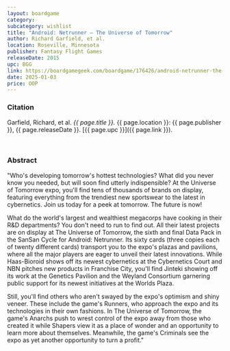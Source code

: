 ```yaml
---
layout: boardgame
category:
subcategory: wishlist
title: "Android: Netrunner – The Universe of Tomorrow"
author: Richard Garfield, et al.
location: Roseville, Minnesota
publisher: Fantasy Flight Games
releaseDate: 2015
upc: BGG
link: https://boardgamegeek.com/boardgame/176426/android-netrunner-the-universe-of-tomorrow
date: 2025-01-03
price: OOP
---
```


### Citation

Garfield, Richard, et al. *{{ page.title }}.* {{ page.location }}: {{ page.publisher }}, {{ page.releaseDate }}. [{{ page.upc }}]({{ page.link }}).

<br>


### Abstract

"Who's developing tomorrow's hottest technologies? What did you never know you needed, but will soon find utterly indispensible? At the Universe of Tomorrow expo, you'll find tens of thousands of brands on display, featuring everything from the trendiest new sportswear to the latest in cybernetics. Join us today for a peek at tomorrow. The future is now!

What do the world's largest and wealthiest megacorps have cooking in their R&D departments? You don't need to run to find out. All their latest projects are on display at The Universe of Tomorrow, the sixth and final Data Pack in the SanSan Cycle for Android: Netrunner. Its sixty cards (three copies each of twenty different cards) transport you to the expo's plazas and pavilions, where all the major players are eager to unveil their latest innovations. While Haas-Bioroid shows off its newest cybernetics at the Cybernetics Court and NBN pitches new products in Franchise City, you'll find Jinteki showing off its work at the Genetics Pavilion and the Weyland Consortium garnering public support for its newest initiatives at the Worlds Plaza.

Still, you'll find others who aren't swayed by the expo's optimism and shiny veneer. These include the game's Runners, who approach the expo and its technologies in their own fashions. In The Universe of Tomorrow, the game's Anarchs push to wrest control of the expo away from those who created it while Shapers view it as a place of wonder and an opportunity to learn more about themselves. Meanwhile, the game's Criminals see the expo as yet another opportunity to turn a profit."
